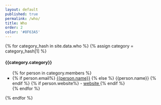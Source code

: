 ```yaml
---
layout: default
published: true
permalink: /who/
title: Who
order: 2
color: '#8F63A5'
---
```

{% for category_hash in site.data.who %}
{% assign category = category_hash[1] %}
#### {{category.category}}
<ul style="list-style-type: square">
  {% for person in category.members %}
    <li>
      <span>
        {% if person.email%}
          <a href="mailto:{{person.email}}">{{person.name}}</a>
        {% else %}
          {{person.name}}
        {% endif %}
      </span>
      {% if person.website%}
        <span> - <a href="{{person.website}}" target="_blank"> website </a></span>
      {% endif %}
    </li>
  {% endfor %}
</ul>
{% endfor %}
